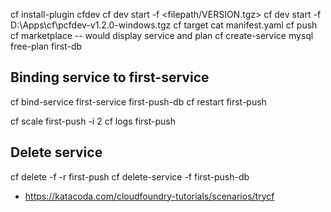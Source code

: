 cf install-plugin cfdev
cf dev start -f <filepath/VERSION.tgz>
cf dev start -f D:\Apps\cf\pcfdev-v1.2.0-windows.tgz
cf target
cat manifest.yaml
cf push
cf marketplace -- would display service and plan
cf create-service mysql free-plan first-db


## Binding service to first-service
cf bind-service first-service first-push-db
cf restart first-push

cf scale first-push -i 2
cf logs first-push

## Delete service

cf delete -f -r first-push
cf delete-service -f first-push-db


* https://katacoda.com/cloudfoundry-tutorials/scenarios/trycf